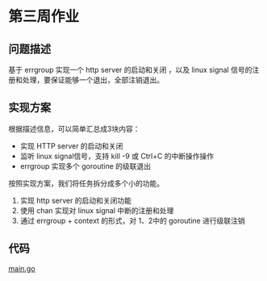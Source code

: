 # 第三周作业

## 问题描述

基于 errgroup 实现一个 http server 的启动和关闭 ，以及 linux signal 信号的注册和处理，要保证能够一个退出，全部注销退出。

## 实现方案

根据描述信息，可以简单汇总成3块内容：

- 实现 HTTP server 的启动和关闭
- 监听 linux signal信号，支持 kill -9 或 Ctrl+C 的中断操作操作
- errgroup 实现多个 goroutine 的级联退出

按照实现方案，我们将任务拆分成多个小的功能。

1. 实现 http server 的启动和关闭功能
2. 使用 chan 实现对 linux signal 中断的注册和处理
3. 通过 errgroup + context 的形式，对 1、2中的 goroutine 进行级联注销

## 代码

[main.go](./main.go)